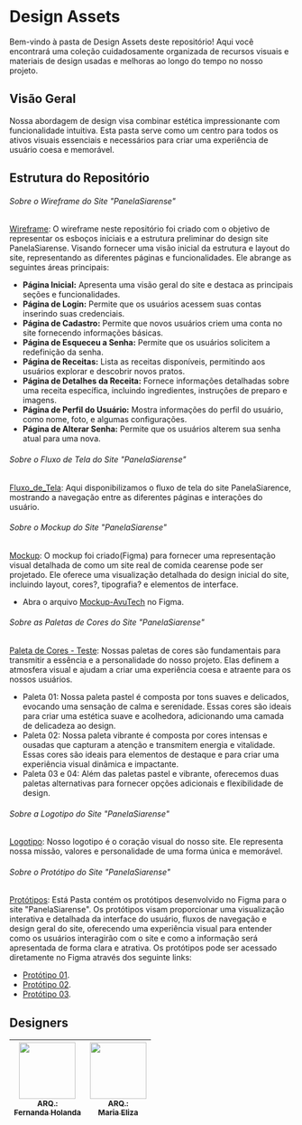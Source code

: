 # Design Assets

Bem-vindo à pasta de Design Assets deste repositório! Aqui você encontrará uma coleção cuidadosamente organizada de recursos visuais e materiais de design usadas e melhoras ao longo do tempo no nosso projeto. 

## Visão Geral

Nossa abordagem de design visa combinar estética impressionante com funcionalidade intuitiva. Esta pasta serve como um centro para todos os ativos visuais essenciais e necessários para criar uma experiência de usuário coesa e memorável.

## Estrutura do Repositório

###### Sobre o Wireframe do Site "PanelaSiarense"
[Wireframe](Wireframe): O wireframe neste repositório foi criado com o objetivo de representar os esboços iniciais e a estrutura preliminar do design site PanelaSiarense. Visando fornecer uma visão inicial da estrutura e layout do site, representando as diferentes páginas e funcionalidades. Ele abrange as seguintes áreas principais:

- **Página Inicial:** Apresenta uma visão geral do site e destaca as principais seções e funcionalidades.
- **Página de Login:** Permite que os usuários acessem suas contas inserindo suas credenciais.
- **Página de Cadastro:** Permite que novos usuários criem uma conta no site fornecendo informações básicas.
- **Página de Esqueceu a Senha:** Permite que os usuários solicitem a redefinição da senha.
- **Página de Receitas:** Lista as receitas disponíveis, permitindo aos usuários explorar e descobrir novos pratos.
- **Página de Detalhes da Receita:** Fornece informações detalhadas sobre uma receita específica, incluindo ingredientes, instruções de preparo e imagens.
- **Página de Perfil do Usuário:** Mostra informações do perfil do usuário, como nome, foto, e algumas configurações.
- **Página de Alterar Senha:** Permite que os usuários alterem sua senha atual para uma nova.

###### Sobre o Fluxo de Tela do Site "PanelaSiarense"
[Fluxo_de_Tela](Fluxograma): Aqui disponibilizamos o fluxo de tela do site PanelaSiarence, mostrando a navegação entre as diferentes páginas e interações do usuário.

###### Sobre o Mockup do Site "PanelaSiarense"
[Mockup](Mockup): O mockup foi criado(Figma) para fornecer uma representação visual detalhada de como um site real de comida cearense pode ser projetado. Ele oferece uma visualização detalhada do design inicial do site, incluindo layout, cores?, tipografia? e elementos de interface.
* Abra o arquivo [Mockup-AvuTech](https://www.figma.com/file/ei20XoKCfJbyLhqm0iOSv0/Mockup-AvuTech?type=design&node-id=0%3A1&mode=design&t=iaCacyyEhwh6NJyt-1) no Figma.

###### Sobre as Paletas de Cores do Site "PanelaSiarense"
[Paleta de Cores - Teste](https://github.com/CompanyAvuTech/Panela_Siarense/tree/main/DESIGN/Paletas%20-%20Testes): Nossas paletas de cores são fundamentais para transmitir a essência e a personalidade do nosso projeto. Elas definem a atmosfera visual e ajudam a criar uma experiência coesa e atraente para os nossos usuários.
* Paleta 01: Nossa paleta pastel é composta por tons suaves e delicados, evocando uma sensação de calma e serenidade. Essas cores são ideais para criar uma estética suave e acolhedora, adicionando uma camada de delicadeza ao design.
* Paleta 02: Nossa paleta vibrante é composta por cores intensas e ousadas que capturam a atenção e transmitem energia e vitalidade. Essas cores são ideais para elementos de destaque e para criar uma experiência visual dinâmica e impactante.
* Paleta 03 e 04: Além das paletas pastel e vibrante, oferecemos duas paletas alternativas para fornecer opções adicionais e flexibilidade de design.

###### Sobre a Logotipo do Site "PanelaSiarense"
[Logotipo](Logotipo): Nosso logotipo é o coração visual do nosso site. Ele representa nossa missão, valores e personalidade de uma forma única e memorável.

###### Sobre o Protótipo do Site "PanelaSiarense"
[Protótipos](Protótipos): Está Pasta contém os protótipos desenvolvido no Figma para o site "PanelaSiarense". Os protótipos visam proporcionar uma visualização interativa e detalhada da interface do usuário, fluxos de navegação e design geral do site, oferecendo uma experiência visual para entender como os usuários interagirão com o site e como a informação será apresentada de forma clara e atrativa.
Os protótipos pode ser acessado diretamente no Figma através dos seguinte links: 
* [Protótipo 01](https://www.figma.com/file/1w7IPVuEw7wI0GnoPSRoQv/PanelaSiarense?type=design&node-id=0-1&mode=design&t=3T3yq4LIFg3Wt4ud-0). 
* [Protótipo 02](https://www.figma.com/file/uUmjhruh0GeV8Ymx99I7Vp/Prototipagem-2.0?type=design&node-id=0-1&mode=design&t=7nek9z6tjOiP9If5-0).
* [Protótipo 03](https://www.figma.com/file/p4RZCqIYBuNiY3CBeSMFUd/Prototipagem-3.0?type=design&node-id=0-1&mode=design&t=6jk5H1AtinmXjhLU-0).

## Designers

| [<img loading="lazy" src="https://avatars.githubusercontent.com/u/95234698?v=4" width="100px"><br><sub>ARQ.:</sub><br><sub>Fernanda Holanda</sub>](https://github.com/fefehr13) | [<img loading="lazy" src="https://avatars.githubusercontent.com/u/113485635?v=4" width="100px"><br><sub>ARQ.:</sub><br><sub>Maria Eliza</sub>](https://github.com/elizateofilo) | 
| --- | --- | 
